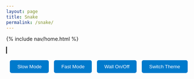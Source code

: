```yaml
---
layout: page
title: Snake
permalink: /snake/
---
```


{% include nav/home.html %}

<style>
    body.light-theme {
        background-color: white;
        color: black;
    }

    body.dark-theme {
        background-color: #333;
        color: white;
    }

    body.blue-theme {
        background-color: #007acc;
        color: white;
    }

    body.red-theme {
        background-color: #ff4c4c;
        color: white;
    }

    body.green-theme {
        background-color: #28a745;
        color: white;
    }

    body.grey-theme {
        background-color: #aaa;
        color: white;
    }

    canvas {
        border: 1px solid #000;
        background-color: white;
    }

    #game-over {
        font-size: 2em;
        color: red;
        text-align: center;
        display: none;
    }

    .button-container {
        text-align: center;
        margin-top: 10px;
    }

    .button-container button {
        padding: 10px 20px;
        margin: 5px;
        background-color: #007acc;
        color: white;
        border: none;
        border-radius: 5px;
        cursor: pointer;
    }

    .button-container button:hover {
        background-color: #005fa3;
    }
</style>

<h1 id="game-over">Game Over!</h1>

<canvas id="gameCanvas" width="400" height="400"></canvas>

<!-- Buttons for controlling the game -->
<div class="button-container">
    <button id="slow-btn">Slow Mode</button>
    <button id="fast-btn">Fast Mode</button>
    <button id="wall-btn">Wall On/Off</button>
    <button id="theme-btn">Switch Theme</button>
</div>

<script>
    const canvas = document.getElementById("gameCanvas");
    const ctx = canvas.getContext("2d");

    // Unit size of the grid
    const box = 20;

    // Create the snake
    let snake = [];
    snake[0] = { x: 9 * box, y: 10 * box };

    // Create the food
    let food = {
        x: Math.floor(Math.random() * 19 + 1) * box,
        y: Math.floor(Math.random() * 19 + 1) * box
    };

    // Initial snake direction
    let direction;

    // Score
    let score = 0;

    // Speed variables
    let speed = 100;
    let wallOn = true;

    // Control the snake with keyboard
    document.addEventListener("keydown", changeDirection);

    function changeDirection(event) {
        if (event.keyCode == 37 && direction != "RIGHT") {
            direction = "LEFT";
        } else if (event.keyCode == 38 && direction != "DOWN") {
            direction = "UP";
        } else if (event.keyCode == 39 && direction != "LEFT") {
            direction = "RIGHT";
        } else if (event.keyCode == 40 && direction != "UP") {
            direction = "DOWN";
        }
    }

    function collision(head, array) {
        for (let i = 0; i < array.length; i++) {
            if (head.x == array[i].x && head.y == array[i].y) {
                return true;
            }
        }
        return false;
    }

    // Draw everything on the canvas
    function draw() {
        ctx.clearRect(0, 0, canvas.width, canvas.height);

        // Draw snake with emoji
        for (let i = 0; i < snake.length; i++) {
            ctx.font = "20px Arial";  // Set font size to match the grid
            ctx.fillText("🐍", snake[i].x, snake[i].y + box);  // Adjust the y-offset slightly for better alignment
        }

        // Draw food
        ctx.fillStyle = "red";
        ctx.fillRect(food.x, food.y, box, box);

        // Old head position
        let snakeX = snake[0].x;
        let snakeY = snake[0].y;

        // Move the snake
        if (direction == "LEFT") snakeX -= box;
        if (direction == "UP") snakeY -= box;
        if (direction == "RIGHT") snakeX += box;
        if (direction == "DOWN") snakeY += box;

        // Snake eats the food
        if (snakeX == food.x && snakeY == food.y) {
            score++;
            food = {
                x: Math.floor(Math.random() * 19 + 1) * box,
                y: Math.floor(Math.random() * 19 + 1) * box
            };
        } else {
            snake.pop();
        }

        // New head
        let newHead = {
            x: snakeX,
            y: snakeY
        };

        // Game over conditions
        if (wallOn) {
            if (snakeX < 0 || snakeY < 0 || snakeX >= canvas.width || snakeY >= canvas.height || collision(newHead, snake)) {
                document.getElementById("game-over").style.display = "block";
                clearInterval(game);
            }
        } else {
            // Wrap the snake around the canvas
            if (snakeX < 0) {
                snakeX = canvas.width - box;
            }
            if (snakeX >= canvas.width) {
                snakeX = 0;
            }
            if (snakeY < 0) {
                snakeY = canvas.height - box;
            }
            if (snakeY >= canvas.height) {
                snakeY = 0;
            }
        }

        snake.unshift(newHead);

        // Score display
        ctx.fillStyle = "black";
        ctx.font = "20px Arial";
        ctx.fillText("Score: " + score, 10, 30);
    }

    // Control speed of the game
    let game = setInterval(draw, speed);

    // Button functionality
    document.getElementById("slow-btn").addEventListener("click", function() {
        clearInterval(game);
        speed = 200;  // Slow mode speed
        game = setInterval(draw, speed);
    });

    document.getElementById("fast-btn").addEventListener("click", function() {
        clearInterval(game);
        speed = 50;  // Fast mode speed
        game = setInterval(draw, speed);
    });

    document.getElementById("wall-btn").addEventListener("click", function() {
        wallOn = !wallOn;  // Toggle wall on/off
    });

    // Theme switching functionality
    const themes = ['light-theme', 'dark-theme', 'blue-theme', 'red-theme', 'green-theme', 'grey-theme'];
    let currentTheme = 0;

    document.getElementById("theme-btn").addEventListener("click", function() {
        // Remove the current theme class
        document.body.classList.remove(themes[currentTheme]);
        
        // Move to the next theme
        currentTheme = (currentTheme + 1) % themes.length;
        
        // Apply the new theme
        document.body.classList.add(themes[currentTheme]);
    });
</script>